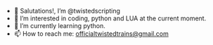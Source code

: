 - 👋 Salutations!, I’m @twistedscripting
- 👀 I’m interested in coding, python and LUA at the current moment.
- 🌱 I’m currently learning python.
- 📫 How to reach me: officialtwistedtrains@gmail.com

<!---
twistedscripting/twistedscripting is a ✨ special ✨ repository because its `README.md` (this file) appears on your GitHub profile.
You can click the Preview link to take a look at your changes.
--->
